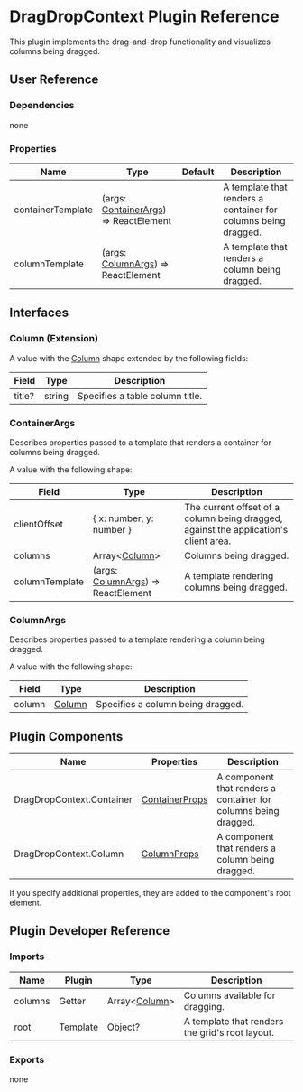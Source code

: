 # DragDropContext Plugin Reference

This plugin implements the drag-and-drop functionality and visualizes columns being dragged.

## User Reference

### Dependencies

none

### Properties

Name | Type | Default | Description
-----|------|---------|------------
containerTemplate | (args: [ContainerArgs](#container-args)) => ReactElement | | A template that renders a container for columns being dragged.
columnTemplate | (args: [ColumnArgs](#column-args)) => ReactElement | | A template that renders a column being dragged.

## Interfaces

### <a name="column"></a>Column (Extension)

A value with the [Column](grid.md#column) shape extended by the following fields:

Field | Type | Description
------|------|------------
title? | string | Specifies a table column title.

### <a name="container-args"></a>ContainerArgs

Describes properties passed to a template that renders a container for columns being dragged.

A value with the following shape:

Field | Type | Description
------|------|------------
clientOffset | { x: number, y: number } | The current offset of a column being dragged, against the application's client area.
columns | Array&lt;[Column](#column)&gt; | Columns being dragged.
columnTemplate | (args: [ColumnArgs](#column-args)) => ReactElement | A template rendering columns being dragged.

### <a name="column-args"></a>ColumnArgs

Describes properties passed to a template rendering a column being dragged.

A value with the following shape:

Field | Type | Description
------|------|------------
column | [Column](#column) | Specifies a column being dragged.

## Plugin Components

Name | Properties | Description
-----|------------|------------
DragDropContext.Container | [ContainerProps](#containerprops) | A component that renders a container for columns being dragged.
DragDropContext.Column | [ColumnProps](#columnprops) | A component that renders a column being dragged.

If you specify additional properties, they are added to the component's root element.

## Plugin Developer Reference

### Imports

Name | Plugin | Type | Description
-----|--------|------|------------
columns | Getter | Array&lt;[Column](#column)&gt; | Columns available for dragging.
root | Template | Object? | A template that renders the grid's root layout.

### Exports

none
